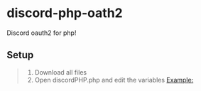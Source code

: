 # discord-php-oath2
Discord oauth2 for php! 

## Setup

> 1. Download all files
> 2. Open discordPHP.php and edit the variables 
[Example:](https://i.imgur.com/Gio4pgW.png)

